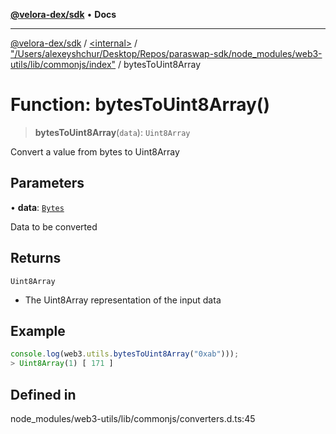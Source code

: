 [**@velora-dex/sdk**](../../../../README.md) • **Docs**

***

[@velora-dex/sdk](../../../../globals.md) / [\<internal\>](../../../README.md) / ["/Users/alexeyshchur/Desktop/Repos/paraswap-sdk/node\_modules/web3-utils/lib/commonjs/index"](../README.md) / bytesToUint8Array

# Function: bytesToUint8Array()

> **bytesToUint8Array**(`data`): `Uint8Array`

Convert a value from bytes to Uint8Array

## Parameters

• **data**: [`Bytes`](../../../type-aliases/Bytes.md)

Data to be converted

## Returns

`Uint8Array`

- The Uint8Array representation of the input data

## Example

```ts
console.log(web3.utils.bytesToUint8Array("0xab")));
> Uint8Array(1) [ 171 ]
```

## Defined in

node\_modules/web3-utils/lib/commonjs/converters.d.ts:45
